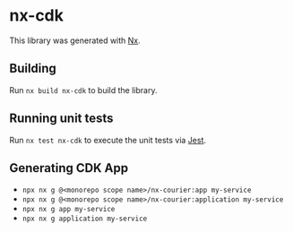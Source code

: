 # nx-cdk

This library was generated with [Nx](https://nx.dev).

## Building

Run `nx build nx-cdk` to build the library.

## Running unit tests

Run `nx test nx-cdk` to execute the unit tests via [Jest](https://jestjs.io).

## Generating CDK App

- `npx nx g @<monorepo scope name>/nx-courier:app my-service`
- `npx nx g @<monorepo scope name>/nx-courier:application my-service`
- `npx nx g app my-service`
- `npx nx g application my-service`
